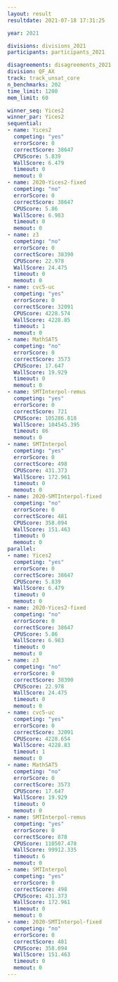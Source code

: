 ```yaml
---
layout: result
resultdate: 2021-07-18 17:31:25

year: 2021

divisions: divisions_2021
participants: participants_2021

disagreements: disagreements_2021
division: QF_AX
track: track_unsat_core
n_benchmarks: 202
time_limit: 1200
mem_limit: 60

winner_seq: Yices2
winner_par: Yices2
sequential:
- name: Yices2
  competing: "yes"
  errorScore: 0
  correctScore: 38647
  CPUScore: 5.839
  WallScore: 6.479
  timeout: 0
  memout: 0
- name: 2020-Yices2-fixed
  competing: "no"
  errorScore: 0
  correctScore: 38647
  CPUScore: 5.86
  WallScore: 6.983
  timeout: 0
  memout: 0
- name: z3
  competing: "no"
  errorScore: 0
  correctScore: 38390
  CPUScore: 22.978
  WallScore: 24.475
  timeout: 0
  memout: 0
- name: cvc5-uc
  competing: "yes"
  errorScore: 0
  correctScore: 32091
  CPUScore: 4228.574
  WallScore: 4228.85
  timeout: 1
  memout: 0
- name: MathSAT5
  competing: "no"
  errorScore: 0
  correctScore: 3573
  CPUScore: 17.647
  WallScore: 19.929
  timeout: 0
  memout: 0
- name: SMTInterpol-remus
  competing: "yes"
  errorScore: 0
  correctScore: 721
  CPUScore: 105286.818
  WallScore: 104545.395
  timeout: 86
  memout: 0
- name: SMTInterpol
  competing: "yes"
  errorScore: 0
  correctScore: 498
  CPUScore: 431.373
  WallScore: 172.961
  timeout: 0
  memout: 0
- name: 2020-SMTInterpol-fixed
  competing: "no"
  errorScore: 0
  correctScore: 481
  CPUScore: 358.094
  WallScore: 151.463
  timeout: 0
  memout: 0
parallel:
- name: Yices2
  competing: "yes"
  errorScore: 0
  correctScore: 38647
  CPUScore: 5.839
  WallScore: 6.479
  timeout: 0
  memout: 0
- name: 2020-Yices2-fixed
  competing: "no"
  errorScore: 0
  correctScore: 38647
  CPUScore: 5.86
  WallScore: 6.983
  timeout: 0
  memout: 0
- name: z3
  competing: "no"
  errorScore: 0
  correctScore: 38390
  CPUScore: 22.978
  WallScore: 24.475
  timeout: 0
  memout: 0
- name: cvc5-uc
  competing: "yes"
  errorScore: 0
  correctScore: 32091
  CPUScore: 4228.654
  WallScore: 4228.83
  timeout: 1
  memout: 0
- name: MathSAT5
  competing: "no"
  errorScore: 0
  correctScore: 3573
  CPUScore: 17.647
  WallScore: 19.929
  timeout: 0
  memout: 0
- name: SMTInterpol-remus
  competing: "yes"
  errorScore: 0
  correctScore: 878
  CPUScore: 110507.478
  WallScore: 99912.335
  timeout: 6
  memout: 0
- name: SMTInterpol
  competing: "yes"
  errorScore: 0
  correctScore: 498
  CPUScore: 431.373
  WallScore: 172.961
  timeout: 0
  memout: 0
- name: 2020-SMTInterpol-fixed
  competing: "no"
  errorScore: 0
  correctScore: 481
  CPUScore: 358.094
  WallScore: 151.463
  timeout: 0
  memout: 0
---
```

